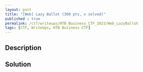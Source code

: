 ```yaml
---
layout: post
title: "[Web] Lazy Ballot (300 pts, x solved)"
published : true
permalink: /ctf/writeups/HTB_Business_CTF_2023/Web_LazyBallot
tags: [CTF, WriteUps, HTB Business CTF]
---
```

## Description


## Solution
